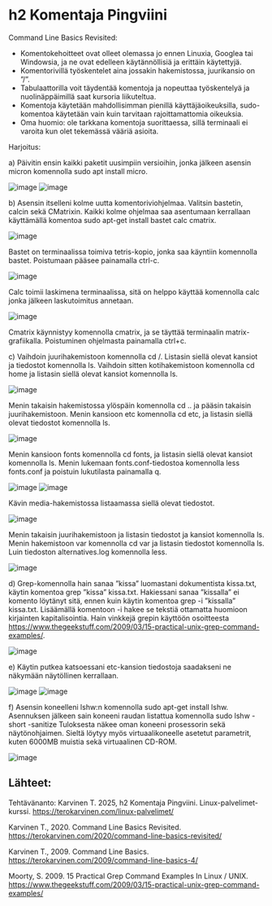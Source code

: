 # h2 Komentaja Pingviini

Command Line Basics Revisited:
-	Komentokehoitteet ovat olleet olemassa jo ennen Linuxia, Googlea tai Windowsia, ja ne ovat edelleen käytännöllisiä ja erittäin käytettyjä.
-	Komentorivillä työskentelet aina jossakin hakemistossa, juurikansio on ”/”.
-	Tabulaattorilla voit täydentää komentoja ja nopeuttaa työskentelyä ja nuolinäppäimillä saat kursoria liikuteltua.
-	Komentoja käytetään mahdollisimman pienillä käyttäjäoikeuksilla, sudo-komentoa käytetään vain kuin tarvitaan rajoittamattomia oikeuksia.
-	Oma huomio: ole tarkkana komentoja suorittaessa, sillä terminaali ei varoita kun olet tekemässä vääriä asioita.

Harjoitus:

a)	Päivitin ensin kaikki paketit uusimpiin versioihin, jonka jälkeen asensin micron komennolla sudo apt install micro.
 
![image](https://github.com/user-attachments/assets/b707a7dc-143e-41a2-9fe9-d4db03ff9bf6)
![image](https://github.com/user-attachments/assets/5ba43f42-b9fd-4490-9abd-95adb6cbfe5c)

b)	Asensin itselleni kolme uutta komentoriviohjelmaa. Valitsin bastetin, calcin sekä CMatrixin.  Kaikki kolme ohjelmaa saa asentumaan kerrallaan käyttämällä komentoa sudo apt-get install bastet calc cmatrix.

![image](https://github.com/user-attachments/assets/0b624f44-b88c-4cb6-9126-9458103a6101)

Bastet on terminaalissa toimiva tetris-kopio, jonka saa käyntiin komennolla bastet. Poistumaan pääsee painamalla ctrl-c.

![image](https://github.com/user-attachments/assets/f08e7d5e-81a0-4861-aea7-3210743157df)

Calc toimii laskimena terminaalissa, sitä on helppo käyttää komennolla calc jonka jälkeen laskutoimitus annetaan.

![image](https://github.com/user-attachments/assets/0c3ab81f-12d2-4bec-bbcb-82393d3196ce)

Cmatrix käynnistyy komennolla cmatrix, ja se täyttää terminaalin matrix-grafiikalla. Poistuminen ohjelmasta painamalla ctrl+c.

c)	Vaihdoin juurihakemistoon komennolla cd /. Listasin siellä olevat kansiot ja tiedostot komennolla ls. Vaihdoin sitten kotihakemistoon komennolla cd home ja listasin siellä olevat kansiot komennolla ls.

![image](https://github.com/user-attachments/assets/08f4534c-b834-4af6-86fc-434855ee1c0e)

Menin takaisin hakemistossa ylöspäin komennolla cd .. ja pääsin takaisin juurihakemistoon. Menin kansioon etc komennolla cd etc, ja listasin siellä olevat tiedostot komennolla ls.

![image](https://github.com/user-attachments/assets/77fadab5-9ce6-46d9-af84-01be98094ec2)

Menin kansioon fonts komennolla cd fonts, ja listasin siellä olevat kansiot komennolla ls. Menin lukemaan fonts.conf-tiedostoa komennolla less fonts.conf ja poistuin lukutilasta painamalla q.

![image](https://github.com/user-attachments/assets/9d7f128b-7835-4366-b907-ed61252f4482)
![image](https://github.com/user-attachments/assets/488bf947-c8af-4c3d-9967-293857a57441)

Kävin media-hakemistossa listaamassa siellä olevat tiedostot.

![image](https://github.com/user-attachments/assets/330a5dd1-b736-4240-abe0-5c6a66f35d8f)

Menin takaisin juurihakemistoon ja listasin tiedostot ja kansiot komennolla ls. Menin hakemistoon var komennolla cd var ja listasin tiedostot komennolla ls. Luin tiedoston alternatives.log komennolla less.

![image](https://github.com/user-attachments/assets/65c70606-e951-4f83-ade2-45c372f05cda)
 
d)	Grep-komennolla hain sanaa ”kissa” luomastani dokumentista kissa.txt, käytin komentoa grep ”kissa” kissa.txt. Hakiessani sanaa ”kissalla” ei komento löytänyt sitä, ennen kuin käytin komentoa grep -i ”kissalla” kissa.txt. Lisäämällä komentoon -i hakee se tekstiä ottamatta huomioon kirjainten kapitalisointia. Hain vinkkejä grepin käyttöön osoitteesta https://www.thegeekstuff.com/2009/03/15-practical-unix-grep-command-examples/.

![image](https://github.com/user-attachments/assets/5634f967-3004-40df-970b-03e0afce881e)
 
e)	Käytin putkea katsoessani etc-kansion tiedostoja saadakseni ne näkymään näytöllinen kerrallaan.

![image](https://github.com/user-attachments/assets/01155edd-5ec4-4fab-a36a-3eb282c6dfb3)
![image](https://github.com/user-attachments/assets/6de2d059-5164-4dea-a21e-c0e73a78e5f9)
  
f)	Asensin koneelleni lshw:n komennolla sudo apt-get install lshw. Asennuksen jälkeen sain koneeni raudan listattua komennolla sudo lshw -short -sanitize 
Tuloksesta näkee oman koneeni prosessorin sekä näytönohjaimen. Sieltä löytyy myös virtuaalikoneelle asetetut parametrit, kuten 6000MB muistia sekä virtuaalinen CD-ROM.

![image](https://github.com/user-attachments/assets/2443cdee-e099-4acc-b361-ade895817e40)

## Lähteet:

Tehtävänanto: Karvinen T. 2025, h2 Komentaja Pingviini. Linux-palvelimet-kurssi. https://terokarvinen.com/linux-palvelimet/

Karvinen T., 2020. Command Line Basics Revisited. https://terokarvinen.com/2020/command-line-basics-revisited/

Karvinen T., 2009. Command Line Basics. https://terokarvinen.com/2009/command-line-basics-4/

Moorty, S. 2009. 15 Practical Grep Command Examples In Linux / UNIX. https://www.thegeekstuff.com/2009/03/15-practical-unix-grep-command-examples/



